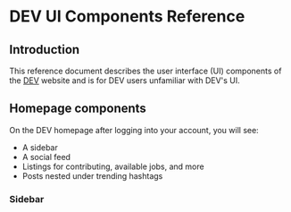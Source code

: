 # DEV UI Components Reference

## Introduction

This reference document describes the user interface (UI) components of the [DEV](https://dev.to/) website and is for DEV users unfamiliar with DEV's UI.

## Homepage components

On the DEV homepage after logging into your account, you will see:

- A sidebar
- A social feed
- Listings for contributing, available jobs, and more
- Posts nested under trending hashtags

### Sidebar
